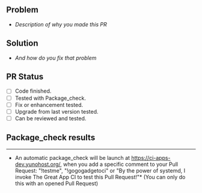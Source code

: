 ## Problem
- *Description of why you made this PR*

## Solution
- *And how do you fix that problem*

## PR Status
- [ ] Code finished.
- [ ] Tested with Package_check.
- [ ] Fix or enhancement tested.
- [ ] Upgrade from last version tested.
- [ ] Can be reviewed and tested.

## Package_check results
---
* An automatic package_check will be launch at https://ci-apps-dev.yunohost.org/, when you add a specific comment to your Pull Request: "!testme", "!gogogadgetoci" or "By the power of systemd, I invoke The Great App CI to test this Pull Request!"* (You can only do this with an opened Pull Request)
